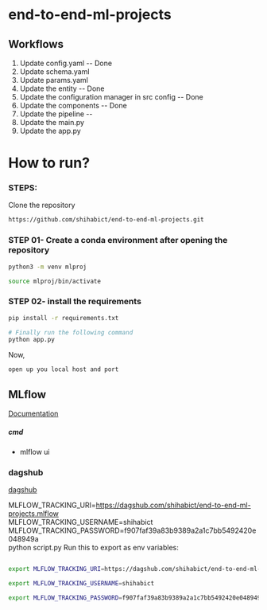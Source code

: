 # end-to-end-ml-projects

## Workflows

1. Update config.yaml -- Done
2. Update schema.yaml
3. Update params.yaml
4. Update the entity -- Done
5. Update the configuration manager in src config -- Done
6. Update the components -- Done
7. Update the pipeline -- 
8. Update the main.py
9. Update the app.py



# How to run?
### STEPS:

Clone the repository

```bash
https://github.com/shihabict/end-to-end-ml-projects.git
```
### STEP 01- Create a conda environment after opening the repository

```bash
python3 -m venv mlproj
```

```bash
source mlproj/bin/activate
```


### STEP 02- install the requirements
```bash
pip install -r requirements.txt
```


```bash
# Finally run the following command
python app.py
```

Now,
```bash
open up you local host and port
```



## MLflow

[Documentation](https://mlflow.org/docs/latest/index.html)


##### cmd
- mlflow ui

### dagshub
[dagshub](https://dagshub.com/)

MLFLOW_TRACKING_URI=https://dagshub.com/shihabict/end-to-end-ml-projects.mlflow \
MLFLOW_TRACKING_USERNAME=shihabict \
MLFLOW_TRACKING_PASSWORD=f907faf39a83b9389a2a1c7bb5492420e048949a \
python script.py
Run this to export as env variables:

```bash

export MLFLOW_TRACKING_URI=https://dagshub.com/shihabict/end-to-end-ml-projects.mlflow

export MLFLOW_TRACKING_USERNAME=shihabict 

export MLFLOW_TRACKING_PASSWORD=f907faf39a83b9389a2a1c7bb5492420e048949a

```